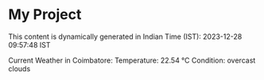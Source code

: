 # My Project

This content is dynamically generated in Indian Time (IST): 2023-12-28 09:57:48 IST


Current Weather in Coimbatore:
Temperature: 22.54 °C
Condition: overcast clouds
